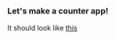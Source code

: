 ### Let's make a counter app!

It should look like [this](https://popapp.in/w/projects/5518b046ea7d7f9f2c3f8664/preview/5518b6ac4458993e2db22f1a)
